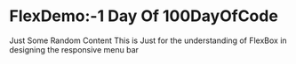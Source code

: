 # FlexDemo:-1 Day Of 100DayOfCode
Just Some Random Content This is Just for the understanding of FlexBox in designing the responsive menu bar
